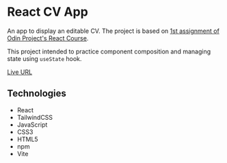 # React CV App

<p>An app to display an editable CV. The project is based on <a href="https://www.theodinproject.com/lessons/node-path-react-new-cv-application" target="_blank">1st assignment of Odin Project's React Course</a>.</p>

<p>This project intended to practice component composition and managing state using <code>useState</code> hook.</p>

<p><a href="https://react-cv-app-sigma.vercel.app/" target="_blank">Live URL</a></p>

## Technologies
- React
- TailwindCSS
- JavaScript
- CSS3
- HTML5
- npm
- Vite
